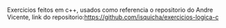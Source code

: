 Exercicios feitos em c++, usados como referencia o repositorio do Andre Vicente, link do repositorio:https://github.com/isquicha/exercicios-logica-c
